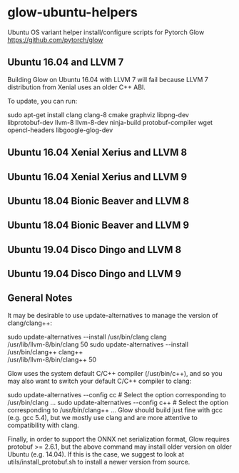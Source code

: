 # glow-ubuntu-helpers
Ubuntu OS variant helper install/configure scripts for Pytorch Glow <https://github.com/pytorch/glow>

## Ubuntu 16.04 and LLVM 7
Building Glow on Ubuntu 16.04 with LLVM 7 will fail because LLVM 7 distribution from Xenial uses an older C++ ABI.

To update, you can run:

sudo apt-get install clang clang-8 cmake graphviz libpng-dev \
    libprotobuf-dev llvm-8 llvm-8-dev ninja-build protobuf-compiler wget \
    opencl-headers libgoogle-glog-dev

## Ubuntu 16.04 Xenial Xerius and LLVM 8

## Ubuntu 16.04 Xenial Xerius and LLVM 9

## Ubuntu 18.04 Bionic Beaver and LLVM 8

## Ubuntu 18.04 Bionic Beaver and LLVM 9

## Ubuntu 19.04 Disco Dingo and LLVM 8

## Ubuntu 19.04 Disco Dingo and LLVM 9

## General Notes

It may be desirable to use update-alternatives to manage the version of clang/clang++:

sudo update-alternatives --install /usr/bin/clang clang \
    /usr/lib/llvm-8/bin/clang 50
sudo update-alternatives --install /usr/bin/clang++ clang++ \
    /usr/lib/llvm-8/bin/clang++ 50

Glow uses the system default C/C++ compiler (/usr/bin/c++), and so you may also want to switch your default C/C++ compiler to clang:

sudo update-alternatives --config cc
    # Select the option corresponding to /usr/bin/clang ...
sudo update-alternatives --config c++
    # Select the option corresponding to /usr/bin/clang++ ...
Glow should build just fine with gcc (e.g. gcc 5.4), but we mostly use clang and are more attentive to compatibility with clang.

Finally, in order to support the ONNX net serialization format, Glow requires protobuf >= 2.6.1, but the above command may install older version on older Ubuntu (e.g. 14.04). If this is the case, we suggest to look at utils/install_protobuf.sh to install a newer version from source.
